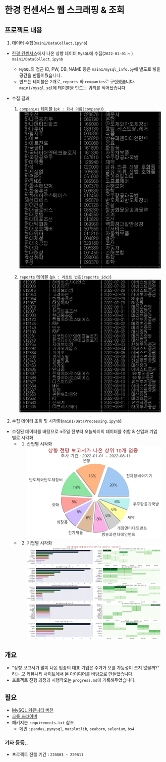 # 한경 컨센서스 웹 스크래핑 & 조회

## 프로젝트 내용
1. 데이터 수집(`main1/DataCollect.ipynb`)
- [한경 컨센서스](http://hkconsensus.hankyung.com/apps.analysis/analysis.list?&skinType=stock_good)에서 나온 상향 데이터 `MySQL`에 수집(`2022-01-01` ~ ) `main1/DataCollect.ipynb`
    - `MySQL`의 접근 ID, PW, DB_NAME 등은 `main1/mysql_info.py`에 별도로 넣을 공간을 만들어뒀습니다.
    - 만드는 테이블은 2개로, `reports` 와 `companies`로 구현했습니다. `main1/mysql.sql`에 테이블을 만드는 쿼리를 적어뒀습니다.

- 수집 결과
    1. `companies` 테이블  (`pk : 회사 이름(company)`)
    ![](images/companies_sql.PNG)  

    2. `reports` 테이블  (`pk : 레포트 번호(reports_idx)`)
    ![](images/reports.PNG)  

2. 수집 데이터 조회 및 시각화(`main1/DataProcessing.ipynb`)
- 수집된 데이터를 바탕으로 n주일 전부터 오늘까지의 데이터를 취합 & 산업과 기업별로 시각화 
    - 1. 산업별 시각화  
        ![](images/categories.png)
    - 2. 기업별 시각화  
        ![](images/companies.png)

## 개요
- "상향 보고서가 많이 나온 업종의 대표 기업은 주가가 오를 가능성이 크지 않을까?" 라는 모 커뮤니티 사이트에서 본 아이디어를 바탕으로 만들었습니다.  
- 프로젝트 진행 과정과 시행착오는 `progress.md`에 기록해두었습니다.

## 필요
- [MySQL 커뮤니티 버전](https://dev.mysql.com/downloads/mysql/)
- [크롬 드라이버](https://chromedriver.chromium.org/downloads)
- 패키지는 `requirements.txt` 참조
    - 메인 : `pandas`, `pymysql`, `matplotlib`, `seaborn`, `selenium`, `bs4`

### 기타 등등..
- 프로젝트 진행 기간 : `220803 ~ 220811`

